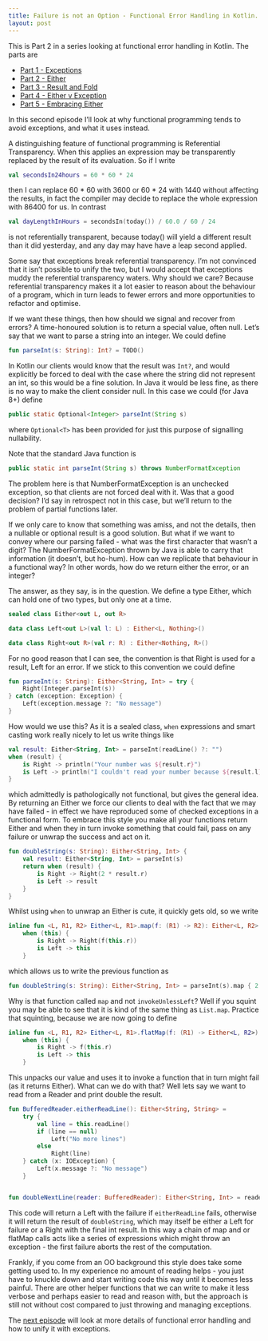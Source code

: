 ```yaml
---
title: Failure is not an Option - Functional Error Handling in Kotlin. Part 2 - Either
layout: post
---
```

This is Part 2 in a series looking at functional error handling in Kotlin. The parts are

* [Part 1 - Exceptions](failure-is-not-an-option-part-1.html)
* [Part 2 - Either](failure-is-not-an-option-part-2.html)
* [Part 3 - Result and Fold](failure-is-not-an-option-part-3.html)
* [Part 4 - Either v Exception](failure-is-not-an-option-part-4.html)
* [Part 5 - Embracing Either](failure-is-not-an-option-part-5.html)

In this second episode I’ll look at why functional programming tends to avoid exceptions, and what it uses instead.

A distinguishing feature of functional programming is Referential Transparency. When this applies an expression may be transparently replaced by the result of its evaluation. So if I write

```kotlin
val secondsIn24hours = 60 * 60 * 24
```

then I can replace 60 * 60 with 3600 or 60 * 24 with 1440 without affecting the results, in fact the compiler may decide to replace the whole expression with 86400 for us. In contrast

```kotlin
val dayLengthInHours = secondsIn(today()) / 60.0 / 60 / 24
```

is not referentially transparent, because today() will yield a different result than it did yesterday, and any day may have have a leap second applied.

Some say that exceptions break referential transparency. I’m not convinced that it isn’t possible to unify the two, but I would accept that exceptions muddy the referential transparency waters. Why should we care? Because referential transparency makes it a lot easier to reason about the behaviour of a program, which in turn leads to fewer errors and more opportunities to refactor and optimise.

If we want these things, then how should we signal and recover from errors? A time-honoured solution is to return a special value, often null. Let’s say that we want to parse a string into an integer. We could define

```kotlin
fun parseInt(s: String): Int? = TODO()
```

In Kotlin our clients would know that the result was `Int?`, and would explicitly be forced to deal with the case where the string did not represent an int, so this would be a fine solution. In Java it would be less fine, as there is no way to make the client consider null. In this case we could (for Java 8+) define

```java
public static Optional<Integer> parseInt(String s)
```

where `Optional<T>` has been provided for just this purpose of signalling nullability.

Note that the standard Java function is

```java
public static int parseInt(String s) throws NumberFormatException
```

The problem here is that NumberFormatException is an unchecked exception, so that clients are not forced deal with it. Was that a good decision? I’d say in retrospect not in this case, but we’ll return to the problem of partial functions later.

If we only care to know that something was amiss, and not the details, then a nullable or optional result is a good solution. But what if we want to convey where our parsing failed - what was the first character that wasn’t a digit? The NumberFormatException thrown by Java is able to carry that information (it doesn’t, but ho-hum). How can we replicate that behaviour in a functional way? In other words, how do we return either the error, or an integer?

The answer, as they say, is in the question. We define a type Either, which can hold one of two types, but only one at a time.

```kotlin
sealed class Either<out L, out R>

data class Left<out L>(val l: L) : Either<L, Nothing>()

data class Right<out R>(val r: R) : Either<Nothing, R>()
```

For no good reason that I can see, the convention is that Right is used for a result, Left for an error. If we stick to this convention we could define

```kotlin
fun parseInt(s: String): Either<String, Int> = try {
    Right(Integer.parseInt(s))
} catch (exception: Exception) {
    Left(exception.message ?: "No message")
}
```

How would we use this? As it is a sealed class, `when` expressions and smart casting work really nicely to let us write things like

```kotlin
val result: Either<String, Int> = parseInt(readLine() ?: "")
when (result) {
    is Right -> println("Your number was ${result.r}")
    is Left -> println("I couldn't read your number because ${result.l}")
}
```

which admittedly is pathologically not functional, but gives the general idea. By returning an Either we force our clients to deal with the fact that we may have failed - in effect we have reproduced some of checked exceptions in a functional form. To embrace this style you make all your functions return Either and when they in turn invoke something that could fail, pass on any failure or unwrap the success and act on it.

```kotlin
fun doubleString(s: String): Either<String, Int> {
    val result: Either<String, Int> = parseInt(s)
    return when (result) {
        is Right -> Right(2 * result.r)
        is Left -> result
    }
}
```

Whilst using `when` to unwrap an Either is cute, it quickly gets old, so we write

```kotlin
inline fun <L, R1, R2> Either<L, R1>.map(f: (R1) -> R2): Either<L, R2> =
    when (this) {
        is Right -> Right(f(this.r))
        is Left -> this
    }
```

which allows us to write the previous function as

```kotlin
fun doubleString(s: String): Either<String, Int> = parseInt(s).map { 2 * it }
```

Why is that function called `map` and not `invokeUnlessLeft`? Well if you squint you may be able to see that it is kind of the same thing as `List.map`. Practice that squinting, because we are now going to define

```kotlin
inline fun <L, R1, R2> Either<L, R1>.flatMap(f: (R1) -> Either<L, R2>): Either<L, R2> =
    when (this) {
        is Right -> f(this.r)
        is Left -> this
    }
```

This unpacks our value and uses it to invoke a function that in turn might fail (as it returns Either). What can we do with that? Well lets say we want to read from a Reader and print double the result.

```kotlin
fun BufferedReader.eitherReadLine(): Either<String, String> =
    try {
        val line = this.readLine()
        if (line == null)
            Left("No more lines")
        else
            Right(line)
    } catch (x: IOException) {
        Left(x.message ?: "No message")
    }


fun doubleNextLine(reader: BufferedReader): Either<String, Int> = reader.eitherReadLine().flatMap { doubleString(it) }
```

This code will return a Left with the failure if `eitherReadLine` fails, otherwise it will return the result of `doubleString`, which may itself be either a Left for failure or a Right with the final int result. In this way a chain of map and or flatMap calls acts like a series of expressions which might throw an exception - the first failure aborts the rest of the computation.

Frankly, if you come from an OO background this style does take some getting used to. In my experience no amount of reading helps - you just have to knuckle down and start writing code this way until it becomes less painful. There are other helper functions that we can write to make it less verbose and perhaps easier to read and reason with, but the approach is still not without cost compared to just throwing and managing exceptions.

The [next episode](failure-is-not-an-option-part-3.html) will look at more details of functional error handling and how to unify it with exceptions.

